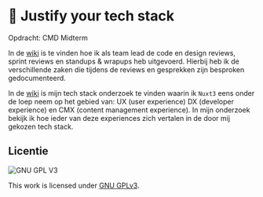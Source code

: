 # 🤖 Justify your tech stack
Opdracht: CMD Midterm

In de [wiki](https://github.com/boudewijnbout/lose-your-head-team-lead/wiki) is te vinden hoe ik als team lead de code en design reviews, sprint reviews en standups & wrapups heb uitgevoerd. Hierbij heb ik de verschillende zaken die tijdens de reviews en gesprekken zijn besproken gedocumenteerd.

In de [wiki]() is mijn tech stack onderzoek te vinden waarin ik `Nuxt3` eens onder de loep neem op het gebied van: UX (user experience) DX (developer experience) en CMX (content management experience). In mijn onderzoek bekijk ik hoe ieder van deze experiences zich vertalen in de door mij gekozen tech stack.

## Licentie

![GNU GPL V3](https://www.gnu.org/graphics/gplv3-127x51.png)

This work is licensed under [GNU GPLv3](./LICENSE).
